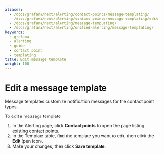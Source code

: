 ```yaml
---
aliases:
  - /docs/grafana/next/alerting/contact-points/message-templating/
  - /docs/grafana/next/alerting/contact-points/message-templating/edit-message-template/
  - /docs/grafana/next/alerting/message-templating/
  - /docs/grafana/next/alerting/unified-alerting/message-templating/
keywords:
  - grafana
  - alerting
  - guide
  - contact point
  - templating
title: Edit message template
weight: 100
---
```


# Edit a message template

Message templates customize notification messages for the contact point types.

To edit a message template

1. In the Alerting page, click **Contact points** to open the page listing existing contact points.
1. In the Template table, find the template you want to edit, then click the **Edit** (pen icon).
1. Make your changes, then click **Save template**.
